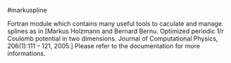 #markuspline

Fortran module which contains many useful tools to caculate and manage splines as in [Markus Holzmann and Bernard Bernu. Optimized periodic 1/r Coulomb potential in two dimensions. Journal of Computational Physics, 206(1):111 – 121, 2005.]
Please refer to the documentation for more informations.
